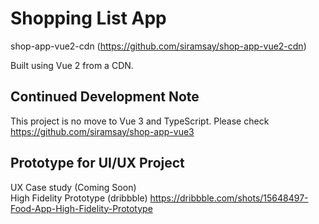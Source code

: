 # Shopping List App
shop-app-vue2-cdn (https://github.com/siramsay/shop-app-vue2-cdn)

Built using Vue 2 from a CDN. 

## Continued Development Note
This project is no move to Vue 3 and TypeScript. Please check https://github.com/siramsay/shop-app-vue3

## Prototype for UI/UX Project

UX Case study (Coming Soon) <br/>
High Fidelity Prototype (dribbble) https://dribbble.com/shots/15648497-Food-App-High-Fidelity-Prototype
